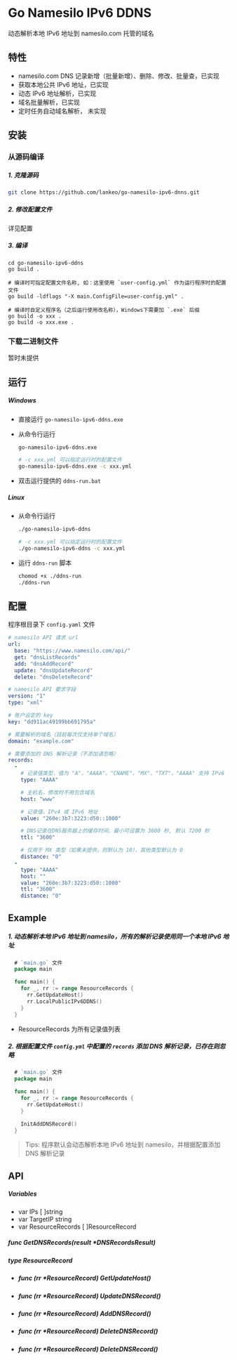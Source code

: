 # Go Namesilo IPv6 DDNS
动态解析本地 IPv6 地址到 namesilo.com 托管的域名

## 特性
- namesilo.com DNS 记录新增（批量新增）、删除、修改、批量查，已实现
- 获取本地公共 IPv6 地址，已实现
- 动态 IPv6 地址解析，已实现
- 域名批量解析，已实现
- 定时任务自动域名解析， 未实现

## 安装
### 从源码编译
##### 1. 克隆源码
```bash
git clone https://github.com/lankeo/go-namesilo-ipv6-dnns.git
```
##### 2. 修改配置文件
详见配置

##### 3. 编译
```
cd go-namesilo-ipv6-ddns
go build .

# 编译时可指定配置文件名称, 如：这里使用 `user-config.yml` 作为运行程序时的配置文件
go build -ldflags "-X main.ConfigFile=user-config.yml" .

# 编译时自定义程序名（之后运行使用改名称），Windows下需要加 `.exe` 后缀
go build -o xxx .
go build -o xxx.exe .
```
### 下载二进制文件
暂时未提供

## 运行
##### Windows
- 直接运行 `go-namesilo-ipv6-ddns.exe`

- 从命令行运行
  ```bash
  go-namesilo-ipv6-ddns.exe

  # -c xxx.yml 可以指定运行时的配置文件
  go-namesilo-ipv6-ddns.exe -c xxx.yml
  ```
- 双击运行提供的 `ddns-run.bat`
##### Linux
- 从命令行运行
  ```bash
  ./go-namesilo-ipv6-ddns

  # -c xxx.yml 可以指定运行时的配置文件
  ./go-namesilo-ipv6-ddns -c xxx.yml
  ```
- 运行 `ddns-run` 脚本
  ```bash
  chomod +x ./ddns-run
  ./ddns-run
  ```

## 配置
程序根目录下 `config.yaml` 文件
```yaml
# namesilo API 请求 url
url:
  base: "https://www.namesilo.com/api/"
  get: "dnsListRecords"
  add: "dnsAddRecord"
  update: "dnsUpdateRecord"
  delete: "dnsDeleteRecord"

# namesilo API 要求字段
version: "1"
type: "xml"

# 账户设定的 key
key: "dd911ac49199bb691795a"

# 需要解析的域名（目前每次仅支持单个域名）
domain: "example.com"

# 需要添加的 DNS 解析记录（不添加请忽略）
records:
  -
    # 记录值类型，值为 "A"、"AAAA"、"CNAME"、"MX"、"TXT"，"AAAA" 支持 IPv6
    type: "AAAA"

    # 主机名，修改时不用包含域名
    host: "www" 

    # 记录值，IPv4 或 IPv6 地址
    value: "260e:3b7:3223:d50::1000"

    # DNS记录在DNS服务器上的缓存时间，最小可设置为 3600 秒, 默认 7200 秒
    ttl: "3600"

    # 仅用于 MX 类型（如果未提供，则默认为 10），其他类型默认为 0
    distance: "0"
  -
    type: "AAAA"
    host: ""
    value: "260e:3b7:3223:d50::1000"
    ttl: "3600"
    distance: "0"
```

## Example
##### 1. 动态解析本地 IPv6 地址到 namesilo，所有的解析记录使用同一个本地 IPv6 地址

```go
  # `main.go` 文件
  package main

  func main() {
    for _, rr := range ResourceRecords {
      rr.GetUpdateHost()
      rr.LocalPublicIPv6DDNS()
    }
  }
```
- ResourceRecords 为所有记录值列表

##### 2. 根据配置文件 `config.yml` 中配置的 `records` 添加 DNS 解析记录，已存在则忽略
```go
  # `main.go` 文件
  package main

  func main() {
    for _, rr := range ResourceRecords {
      rr.GetUpdateHost()
    }

    InitAddDNSRecord()
  }
```
> Tips: 程序默认会动态解析本地 IPv6 地址到 namesilo，并根据配置添加 DNS 解析记录
## API
##### Variables
  - var IPs [ ]string
  - var TargetIP string
  - var ResourceRecords [ ]ResourceRecord
##### func GetDNSRecords(result *DNSRecordsResult)
##### type ResourceRecord
  - ##### func (rr *ResourceRecord) GetUpdateHost()
  - ##### func (rr *ResourceRecord) UpdateDNSRecord()
  - ##### func (rr *ResourceRecord) AddDNSRecord()
  - ##### func (rr *ResourceRecord) DeleteDNSRecord()
  - ##### func (rr *ResourceRecord) DeleteDNSRecord()